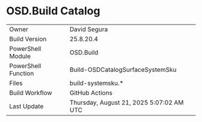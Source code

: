 ﻿# OSD.Build Catalog

| | |
|-|-|
| Owner | David Segura |
| Build Version | 25.8.20.4 |
| PowerShell Module | OSD.Build |
| PowerShell Function | Build-OSDCatalogSurfaceSystemSku |
| Files | build-systemsku.* |
| Build Workflow | GitHub Actions |
| Last Update | Thursday, August 21, 2025 5:07:02 AM UTC |
